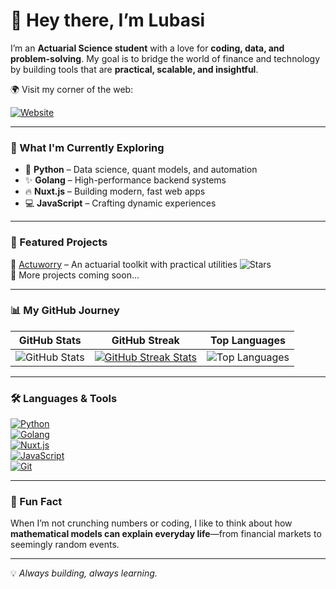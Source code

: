 # 👋 Hey there, I’m Lubasi  

I’m an **Actuarial Science student** with a love for **coding, data, and problem-solving**. My goal is to bridge the world of finance and technology by building tools that are **practical, scalable, and insightful**.  

🌍 Visit my corner of the web:

[![Website](https://img.shields.io/badge/lubasiverse.pages.dev-black?style=for-the-badge&logo=vercel)](https://lubasiverse.pages.dev)

---

### 🌱 What I'm Currently Exploring
- 🐍 **Python** – Data science, quant models, and automation  
- ✨ **Golang** – High-performance backend systems  
- 🔥 **Nuxt.js** – Building modern, fast web apps  
- 💻 **JavaScript** – Crafting dynamic experiences  

---

### 🚀 Featured Projects
🔹 [Actuworry](https://github.com/lubasinkal/actuworry) – An actuarial toolkit with practical utilities ![Stars](https://img.shields.io/github/stars/lubasinkal/actuworry?style=social)  
🔹 More projects coming soon...  

---

### 📊 My GitHub Journey
| GitHub Stats | GitHub Streak | Top Languages |
|--------------|---------------|---------------|
| ![GitHub Stats](https://github-readme-stats.vercel.app/api?username=lubasinkal&theme=dark&hide_border=false&include_all_commits=true&count_private=true) | [![GitHub Streak Stats](https://github-readme-streak-stats.herokuapp.com/?user=lubasinkal&theme=dark&hide_border=false)](https://git.io/streak-stats) | ![Top Languages](https://github-readme-stats.vercel.app/api/top-langs/?username=lubasinkal&theme=dark&hide_border=false&include_all_commits=true&count_private=true&layout=compact&hide=jupyter%20notebook,html) |

---

### 🛠️ Languages & Tools  

[![Python](https://img.shields.io/badge/Python-3776AB?style=for-the-badge&logo=python&logoColor=white)](https://www.python.org/)  
[![Golang](https://img.shields.io/badge/Go-00ADD8?style=for-the-badge&logo=go&logoColor=white)](https://go.dev/)  
[![Nuxt.js](https://img.shields.io/badge/Nuxt-00DC82?style=for-the-badge&logo=nuxtdotjs&logoColor=white)](https://nuxt.com/)  
[![JavaScript](https://img.shields.io/badge/JavaScript-F7DF1E?style=for-the-badge&logo=javascript&logoColor=black)](https://developer.mozilla.org/en-US/docs/Web/JavaScript)  
[![Git](https://img.shields.io/badge/Git-F05032?style=for-the-badge&logo=git&logoColor=white)](https://git-scm.com/)  


---

### 🧩 Fun Fact
When I’m not crunching numbers or coding, I like to think about how **mathematical models can explain everyday life**—from financial markets to seemingly random events.  

---

💡 *Always building, always learning.*  

